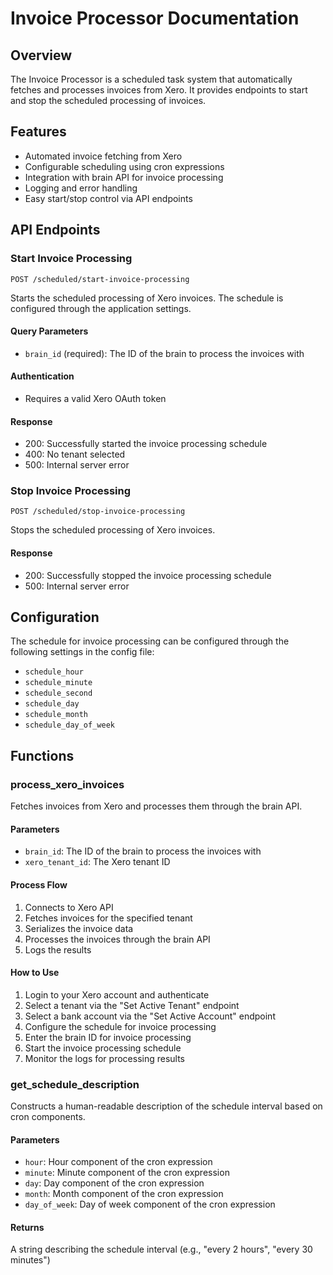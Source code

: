 # Invoice Processor Documentation

## Overview
The Invoice Processor is a scheduled task system that automatically fetches and processes invoices from Xero. It provides endpoints to start and stop the scheduled processing of invoices.

## Features
- Automated invoice fetching from Xero
- Configurable scheduling using cron expressions
- Integration with brain API for invoice processing
- Logging and error handling
- Easy start/stop control via API endpoints

## API Endpoints

### Start Invoice Processing
```http
POST /scheduled/start-invoice-processing
```

Starts the scheduled processing of Xero invoices. The schedule is configured through the application settings.

#### Query Parameters
- `brain_id` (required): The ID of the brain to process the invoices with

#### Authentication
- Requires a valid Xero OAuth token

#### Response
- 200: Successfully started the invoice processing schedule
- 400: No tenant selected
- 500: Internal server error

### Stop Invoice Processing
```http
POST /scheduled/stop-invoice-processing
```

Stops the scheduled processing of Xero invoices.

#### Response
- 200: Successfully stopped the invoice processing schedule
- 500: Internal server error

## Configuration
The schedule for invoice processing can be configured through the following settings in the config file:
- `schedule_hour`
- `schedule_minute`
- `schedule_second`
- `schedule_day`
- `schedule_month`
- `schedule_day_of_week`

## Functions

### process_xero_invoices
Fetches invoices from Xero and processes them through the brain API.

#### Parameters
- `brain_id`: The ID of the brain to process the invoices with
- `xero_tenant_id`: The Xero tenant ID

#### Process Flow
1. Connects to Xero API
2. Fetches invoices for the specified tenant
3. Serializes the invoice data
4. Processes the invoices through the brain API
5. Logs the results

#### How to Use
1. Login to your Xero account and authenticate
2. Select a tenant via the "Set Active Tenant" endpoint
3. Select a bank account via the "Set Active Account" endpoint
4. Configure the schedule for invoice processing
5. Enter the brain ID for invoice processing
6. Start the invoice processing schedule
7. Monitor the logs for processing results


### get_schedule_description
Constructs a human-readable description of the schedule interval based on cron components.

#### Parameters
- `hour`: Hour component of the cron expression
- `minute`: Minute component of the cron expression
- `day`: Day component of the cron expression
- `month`: Month component of the cron expression
- `day_of_week`: Day of week component of the cron expression

#### Returns
A string describing the schedule interval (e.g., "every 2 hours", "every 30 minutes")
